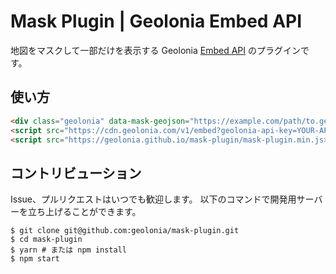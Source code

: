 # Mask Plugin | Geolonia Embed API

地図をマスクして一部だけを表示する Geolonia [Embed API](https://docs.geolonia.com/embed-api/) のプラグインです。

## 使い方

```html
<div class="geolonia" data-mask-geojson="https://example.com/path/to.geojson"></div>
<script src="https://cdn.geolonia.com/v1/embed?geolonia-api-key=YOUR-API-KEY"></script>
<script src="https://geolonia.github.io/mask-plugin/mask-plugin.min.js>
```

## コントリビューション

Issue、プルリクエストはいつでも歓迎します。
以下のコマンドで開発用サーバーを立ち上げることができます。

```shell
$ git clone git@github.com:geolonia/mask-plugin.git
$ cd mask-plugin
$ yarn # または npm install
$ npm start
```
